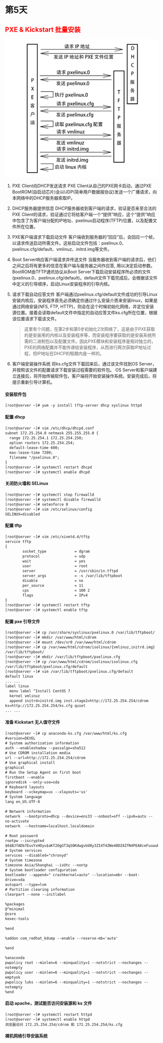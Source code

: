 # 第5天
## <font color=red>PXE & Kickstart 批量安装</font>
![pxe](images/pxe.png)

1. PXE Client向DHCP发送请求 PXE Client从自己的PXE网卡启动，通过PXE BootROM(自启动芯片)会以UDP(简单用户数据报协议)发送一个广播请求，向本网络中的DHCP服务器索取IP。

2. DHCP服务器提供信息 DHCP服务器收到客户端的请求，验证是否来至合法的PXE Client的请求，验证通过它将给客户端一个“提供”响应，这个“提供”响应中包含了为客户端分配的IP地址、pxelinux启动程序(TFTP)位置，以及配置文件所在位置。

3. PXE客户端请求下载启动文件 客户端收到服务器的“回应”后，会回应一个帧，以请求传送启动所需文件。这些启动文件包括：pxelinux.0、pxelinux.cfg/default、vmlinuz、initrd.img等文件。

4. Boot Server响应客户端请求并传送文件 当服务器收到客户端的请求后，他们之间之后将有更多的信息在客户端与服务器之间作应答, 用以决定启动参数。BootROM由TFTP通讯协议从Boot Server下载启动安装程序所必须的文件(pxelinux.0、pxelinux.cfg/default)。default文件下载完成后，会根据该文件中定义的引导顺序，启动Linux安装程序的引导内核。

5. 请求下载自动应答文件 客户端通过pxelinux.cfg/default文件成功的引导Linux安装内核后，安装程序首先必须确定你通过什么安装介质来安装linux，如果是通过网络安装(NFS, FTP, HTTP)，则会在这个时候初始化网络，并定位安装源位置。接着会读取default文件中指定的自动应答文件ks.cfg所在位置，根据该位置请求下载该文件。

   > 这里有个问题，在第2步和第5步初始化2次网络了，这是由于PXE获取的是安装用的内核以及安装程序等，而安装程序要获取的是安装系统所需的二进制包以及配置文件。因此PXE模块和安装程序是相对独立的，PXE的网络配置并不能传递给安装程序，从而进行两次获取IP地址过程，但IP地址在DHCP的租期内是一样的。

6. 客户端安装操作系统 将ks.cfg文件下载回来后，通过该文件找到OS Server，并按照该文件的配置请求下载安装过程需要的软件包。 OS Server和客户端建立连接后，将开始传输软件包，客户端将开始安装操作系统。安装完成后，将提示重新引导计算机。

#### 安装软件包
```
[root@server ~]# yum -y install tftp-server dhcp syslinux httpd
```
#### 配置 dhcp
```
[root@server ~]# vim /etc/dhcp/dhcpd.conf
subnet 172.25.254.0 netmask 255.255.255.0 {
  range 172.25.254.1 172.25.254.250;
  option routers 172.25.254.254;
  default-lease-time 600;
  max-lease-time 7200;
  filename "/pxelinux.0";
}
[root@server ~]# systemctl restart dhcpd
[root@server ~]# systemctl enable dhcpd
```
#### 关闭防火墙和 SELinux
```
[root@server ~]# systemctl stop firewalld
[root@server ~]# systemctl disable firewalld
[root@server ~]# setenforce 0
[root@server ~]# vim /etc/selinux/config
SELINUX=disabled
```
#### 配置 tftp
```
[root@server ~]# vim /etc/xinetd.d/tftp
service tftp
{
        socket_type             = dgram
        protocol                = udp
        wait                    = yes
        user                    = root
        server                  = /usr/sbin/in.tftpd
        server_args             = -s /var/lib/tftpboot
        disable                 = no
        per_source              = 11
        cps                     = 100 2
        flags                   = IPv4
}
[root@server ~]# systemctl restart tftp
[root@server ~]# systemctl enable tftp
```
#### 配置 pxe 引导文件
```
[root@server ~]# cp /usr/share/syslinux/pxelinux.0 /var/lib/tftpboot/
[root@server ~]# mkdir /var/www/html/cdrom
[root@server ~]# mount /dev/sr0 /var/www/html/cdrom
[root@server ~]# cp /var/www/html/cdrom/isolinux/{vmlinuz,initrd.img} /var/lib/tftpboot/
[root@server ~]# mkdir /var/lib/tftpboot/pxelinux.cfg
[root@server ~]# cp /var/www/html/cdrom/isolinux/isolinux.cfg /var/lib/tftpboot/pxelinux.cfg/default
[root@server ~]# vim /var/lib/tftpboot/pxelinux.cfg/default
default linux
... ...
label linux
  menu label ^Install CentOS 7
  kernel vmlinuz
  append initrd=initrd.img inst.stage2=http://172.25.254.254/cdrom ks=http://172.25.254.254/ks.cfg quiet
... ...
```
#### 准备 Kickstart 无人值守文件
```
[root@server ~]# cp anaconda-ks.cfg /var/www/html/ks.cfg
#version=DEVEL
# System authorization information
auth --enableshadow --passalgo=sha512
# Use CDROM installation media
url --url=http://172.25.254.254/cdrom
# Use graphical install
graphical
# Run the Setup Agent on first boot
firstboot --enable
ignoredisk --only-use=sda
# Keyboard layouts
keyboard --vckeymap=us --xlayouts='us'
# System language
lang en_US.UTF-8

# Network information
network  --bootproto=dhcp --device=ens33 --onboot=off --ipv6=auto --no-activate
network  --hostname=localhost.localdomain

# Root password
rootpw --iscrypted $6$BJfADb7EusYxHOyu$aKf2OgGT3qSOKdwgvUd8y3ZI4T4ZWe40DZ4ZfN4PEA8ceFuuauBGVUsqM12RYu36w8SwdKzjbXz2kt.NdxSmn.
# System services
services --disabled="chronyd"
# System timezone
timezone Asia/Shanghai --isUtc --nontp
# System bootloader configuration
bootloader --append=" crashkernel=auto" --location=mbr --boot-drive=sda
autopart --type=lvm
# Partition clearing information
clearpart --none --initlabel

%packages
@^minimal
@core
kexec-tools

%end

%addon com_redhat_kdump --enable --reserve-mb='auto'

%end

%anaconda
pwpolicy root --minlen=6 --minquality=1 --notstrict --nochanges --notempty
pwpolicy user --minlen=6 --minquality=1 --notstrict --nochanges --emptyok
pwpolicy luks --minlen=6 --minquality=1 --notstrict --nochanges --notempty
%end
```
#### 启动 apache，测试能否访问安装源和 ks 文件
```
[root@server ~]# systemctl restart httpd
[root@server ~]# systemctl enable httpd
浏览器访问 172.25.254.254/cdrom 和 172.25.254.254/ks.cfg
```

#### 裸机网络引导安装系统